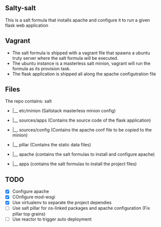 ## Salty-salt
This is a salt formula that installs apache and configure it to run a given flask web application

## Vagrant
- The salt formula is shipped with a vagrant file that spawns a ubuntu truty server where the salt formula will be executed.
- The ubuntu instance is a masterless salt minion, vagrant will run the formula as its provision task.
- The flask application is shipped all along the apache configutration file

## Files
The repo contains:
salt
* |__ etc/minion (Saltstack masterless minion config)

* |__ sources/apps (Contains the source code of the flask application)

* |__ sources/config (Contains the apache conf file to be copied to the minion)

* |__ pillar (Contains the static data files)

* |__ apache (contains the salt formulas to install and configure apache)

* |__ apps (contains the salt formulas to install the project files)

## TODO
* [x] Configure apache
* [x] COnfigure mod-wsgi
* [x] Use virtualenv to separate the project dependies
* [ ] Use salt pillar for os-linked packages and apache configuration (Fix pillar top grains)
* [ ] Use reactor to trigger auto deployment
